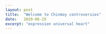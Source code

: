 ```yaml
---
layout: post
title:  "Welcome to Chinmoy controversies"
date:   2020-06-25
excerpt: "expression universal heart"
---
```

